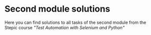 # Second module solutions

Here you can find solutions to all tasks of the second module from the Stepic course *"Test Automation with Selenium and Python"*
